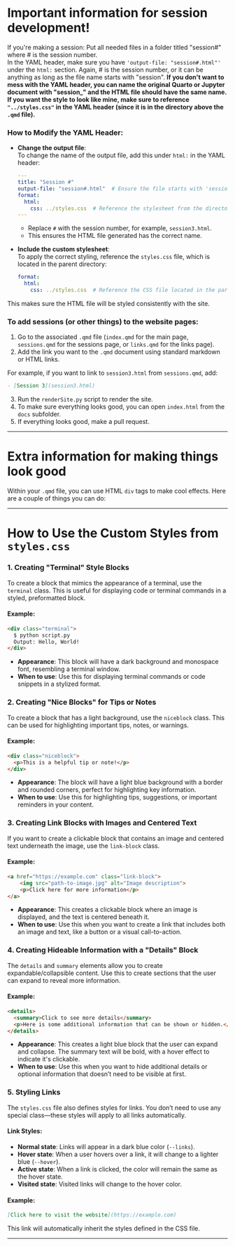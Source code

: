 # Important information for session development!

If you're making a session:
Put all needed files in a folder titled "session#" where # is the session number.  
In the YAML header, make sure you have `'output-file: "session#.html"'` under the `html:` section. Again, # is the session number, or it can be anything as long as the file name starts with "session". **If you don't want to mess with the YAML header, you can name the original Quarto or Jupyter document with "session_" and the HTML file should have the same name. If you want the style to look like mine, make sure to reference `"../styles.css"` in the YAML header (since it is in the directory above the `.qmd` file).**

### How to Modify the YAML Header:

- **Change the output file**:  
  To change the name of the output file, add this under `html:` in the YAML header:
  ```yaml
  ---
  title: "Session #"
  output-file: "session#.html"  # Ensure the file starts with 'session'
  format:
    html:
      css: ../styles.css  # Reference the stylesheet from the directory above
  ---
  ```

  - Replace `#` with the session number, for example, `session3.html`.
  - This ensures the HTML file generated has the correct name.
  
- **Include the custom stylesheet**:  
  To apply the correct styling, reference the `styles.css` file, which is located in the parent directory:
  ```yaml
  format:
    html:
      css: ../styles.css  # Reference the CSS file located in the parent folder
  ```

This makes sure the HTML file will be styled consistently with the site.

### To add sessions (or other things) to the website pages:

1. Go to the associated `.qmd` file (`index.qmd` for the main page, `sessions.qmd` for the sessions page, or `links.qmd` for the links page).
2. Add the link you want to the `.qmd` document using standard markdown or HTML links.

For example, if you want to link to `session3.html` from `sessions.qmd`, add:
```markdown
- [Session 3](session3.html)
```

3. Run the `renderSite.py` script to render the site.  
4. To make sure everything looks good, you can open `index.html` from the `docs` subfolder.
5. If everything looks good, make a pull request.

---

# Extra information for making things look good

Within your `.qmd` file, you can use HTML `div` tags to make cool effects. Here are a couple of things you can do:

---

# How to Use the Custom Styles from `styles.css`

### 1. **Creating "Terminal" Style Blocks**

To create a block that mimics the appearance of a terminal, use the `terminal` class. This is useful for displaying code or terminal commands in a styled, preformatted block.

#### Example:
```html
<div class="terminal">
  $ python script.py
  Output: Hello, World!
</div>
```

- **Appearance**: This block will have a dark background and monospace font, resembling a terminal window.
- **When to use**: Use this for displaying terminal commands or code snippets in a stylized format.

### 2. **Creating "Nice Blocks" for Tips or Notes**

To create a block that has a light background, use the `niceblock` class. This can be used for highlighting important tips, notes, or warnings.

#### Example:
```html
<div class="niceblock">
  <p>This is a helpful tip or note!</p>
</div>
```

- **Appearance**: The block will have a light blue background with a border and rounded corners, perfect for highlighting key information.
- **When to use**: Use this for highlighting tips, suggestions, or important reminders in your content.

### 3. **Creating Link Blocks with Images and Centered Text**

If you want to create a clickable block that contains an image and centered text underneath the image, use the `link-block` class.

#### Example:
```html
<a href="https://example.com" class="link-block">
    <img src="path-to-image.jpg" alt="Image description">
    <p>Click here for more information</p>
</a>
```

- **Appearance**: This creates a clickable block where an image is displayed, and the text is centered beneath it.
- **When to use**: Use this when you want to create a link that includes both an image and text, like a button or a visual call-to-action.

### 4. **Creating Hideable Information with a "Details" Block**

The `details` and `summary` elements allow you to create expandable/collapsible content. Use this to create sections that the user can expand to reveal more information.

#### Example:
```html
<details>
  <summary>Click to see more details</summary>
  <p>Here is some additional information that can be shown or hidden.</p>
</details>
```

- **Appearance**: This creates a light blue block that the user can expand and collapse. The summary text will be bold, with a hover effect to indicate it's clickable.
- **When to use**: Use this when you want to hide additional details or optional information that doesn’t need to be visible at first.

### 5. **Styling Links**

The `styles.css` file also defines styles for links. You don’t need to use any special class—these styles will apply to all links automatically.

#### Link Styles:
- **Normal state**: Links will appear in a dark blue color (`--links`).
- **Hover state**: When a user hovers over a link, it will change to a lighter blue (`--hover`).
- **Active state**: When a link is clicked, the color will remain the same as the hover state.
- **Visited state**: Visited links will change to the hover color.

#### Example:
```markdown
[Click here to visit the website](https://example.com)
```

This link will automatically inherit the styles defined in the CSS file.

---

